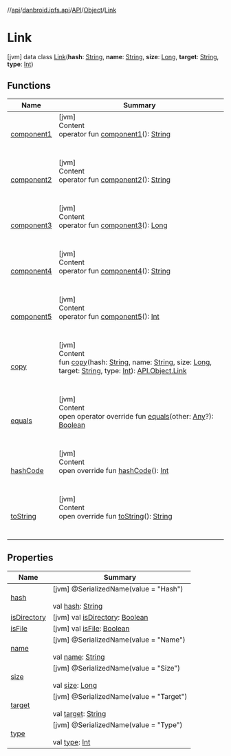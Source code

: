 //[api](../../../../index.md)/[danbroid.ipfs.api](../../../index.md)/[API](../../index.md)/[Object](../index.md)/[Link](index.md)



# Link  
 [jvm] data class [Link](index.md)(**hash**: [String](https://kotlinlang.org/api/latest/jvm/stdlib/kotlin/-string/index.html), **name**: [String](https://kotlinlang.org/api/latest/jvm/stdlib/kotlin/-string/index.html), **size**: [Long](https://kotlinlang.org/api/latest/jvm/stdlib/kotlin/-long/index.html), **target**: [String](https://kotlinlang.org/api/latest/jvm/stdlib/kotlin/-string/index.html), **type**: [Int](https://kotlinlang.org/api/latest/jvm/stdlib/kotlin/-int/index.html))   


## Functions  
  
|  Name|  Summary| 
|---|---|
| [component1](component1.md)| [jvm]  <br>Content  <br>operator fun [component1](component1.md)(): [String](https://kotlinlang.org/api/latest/jvm/stdlib/kotlin/-string/index.html)  <br><br><br>
| [component2](component2.md)| [jvm]  <br>Content  <br>operator fun [component2](component2.md)(): [String](https://kotlinlang.org/api/latest/jvm/stdlib/kotlin/-string/index.html)  <br><br><br>
| [component3](component3.md)| [jvm]  <br>Content  <br>operator fun [component3](component3.md)(): [Long](https://kotlinlang.org/api/latest/jvm/stdlib/kotlin/-long/index.html)  <br><br><br>
| [component4](component4.md)| [jvm]  <br>Content  <br>operator fun [component4](component4.md)(): [String](https://kotlinlang.org/api/latest/jvm/stdlib/kotlin/-string/index.html)  <br><br><br>
| [component5](component5.md)| [jvm]  <br>Content  <br>operator fun [component5](component5.md)(): [Int](https://kotlinlang.org/api/latest/jvm/stdlib/kotlin/-int/index.html)  <br><br><br>
| [copy](copy.md)| [jvm]  <br>Content  <br>fun [copy](copy.md)(hash: [String](https://kotlinlang.org/api/latest/jvm/stdlib/kotlin/-string/index.html), name: [String](https://kotlinlang.org/api/latest/jvm/stdlib/kotlin/-string/index.html), size: [Long](https://kotlinlang.org/api/latest/jvm/stdlib/kotlin/-long/index.html), target: [String](https://kotlinlang.org/api/latest/jvm/stdlib/kotlin/-string/index.html), type: [Int](https://kotlinlang.org/api/latest/jvm/stdlib/kotlin/-int/index.html)): [API.Object.Link](index.md)  <br><br><br>
| [equals](../../../../danbroid.ipfs.api.okhttp/-ok-http-call-executor/-companion/index.md#kotlin/Any/equals/#kotlin.Any?/PointingToDeclaration/)| [jvm]  <br>Content  <br>open operator override fun [equals](../../../../danbroid.ipfs.api.okhttp/-ok-http-call-executor/-companion/index.md#kotlin/Any/equals/#kotlin.Any?/PointingToDeclaration/)(other: [Any](https://kotlinlang.org/api/latest/jvm/stdlib/kotlin/-any/index.html)?): [Boolean](https://kotlinlang.org/api/latest/jvm/stdlib/kotlin/-boolean/index.html)  <br><br><br>
| [hashCode](../../../../danbroid.ipfs.api.okhttp/-ok-http-call-executor/-companion/index.md#kotlin/Any/hashCode/#/PointingToDeclaration/)| [jvm]  <br>Content  <br>open override fun [hashCode](../../../../danbroid.ipfs.api.okhttp/-ok-http-call-executor/-companion/index.md#kotlin/Any/hashCode/#/PointingToDeclaration/)(): [Int](https://kotlinlang.org/api/latest/jvm/stdlib/kotlin/-int/index.html)  <br><br><br>
| [toString](../../../../danbroid.ipfs.api.okhttp/-ok-http-call-executor/-companion/index.md#kotlin/Any/toString/#/PointingToDeclaration/)| [jvm]  <br>Content  <br>open override fun [toString](../../../../danbroid.ipfs.api.okhttp/-ok-http-call-executor/-companion/index.md#kotlin/Any/toString/#/PointingToDeclaration/)(): [String](https://kotlinlang.org/api/latest/jvm/stdlib/kotlin/-string/index.html)  <br><br><br>


## Properties  
  
|  Name|  Summary| 
|---|---|
| [hash](index.md#danbroid.ipfs.api/API.Object.Link/hash/#/PointingToDeclaration/)|  [jvm] @SerializedName(value = "Hash")  <br>  <br>val [hash](index.md#danbroid.ipfs.api/API.Object.Link/hash/#/PointingToDeclaration/): [String](https://kotlinlang.org/api/latest/jvm/stdlib/kotlin/-string/index.html)   <br>
| [isDirectory](index.md#danbroid.ipfs.api/API.Object.Link/isDirectory/#/PointingToDeclaration/)|  [jvm] val [isDirectory](index.md#danbroid.ipfs.api/API.Object.Link/isDirectory/#/PointingToDeclaration/): [Boolean](https://kotlinlang.org/api/latest/jvm/stdlib/kotlin/-boolean/index.html)   <br>
| [isFile](index.md#danbroid.ipfs.api/API.Object.Link/isFile/#/PointingToDeclaration/)|  [jvm] val [isFile](index.md#danbroid.ipfs.api/API.Object.Link/isFile/#/PointingToDeclaration/): [Boolean](https://kotlinlang.org/api/latest/jvm/stdlib/kotlin/-boolean/index.html)   <br>
| [name](index.md#danbroid.ipfs.api/API.Object.Link/name/#/PointingToDeclaration/)|  [jvm] @SerializedName(value = "Name")  <br>  <br>val [name](index.md#danbroid.ipfs.api/API.Object.Link/name/#/PointingToDeclaration/): [String](https://kotlinlang.org/api/latest/jvm/stdlib/kotlin/-string/index.html)   <br>
| [size](index.md#danbroid.ipfs.api/API.Object.Link/size/#/PointingToDeclaration/)|  [jvm] @SerializedName(value = "Size")  <br>  <br>val [size](index.md#danbroid.ipfs.api/API.Object.Link/size/#/PointingToDeclaration/): [Long](https://kotlinlang.org/api/latest/jvm/stdlib/kotlin/-long/index.html)   <br>
| [target](index.md#danbroid.ipfs.api/API.Object.Link/target/#/PointingToDeclaration/)|  [jvm] @SerializedName(value = "Target")  <br>  <br>val [target](index.md#danbroid.ipfs.api/API.Object.Link/target/#/PointingToDeclaration/): [String](https://kotlinlang.org/api/latest/jvm/stdlib/kotlin/-string/index.html)   <br>
| [type](index.md#danbroid.ipfs.api/API.Object.Link/type/#/PointingToDeclaration/)|  [jvm] @SerializedName(value = "Type")  <br>  <br>val [type](index.md#danbroid.ipfs.api/API.Object.Link/type/#/PointingToDeclaration/): [Int](https://kotlinlang.org/api/latest/jvm/stdlib/kotlin/-int/index.html)   <br>

